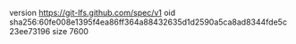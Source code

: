 version https://git-lfs.github.com/spec/v1
oid sha256:60fe008e1395f4ea86ff364a88432635d1d2590a5ca8ad8344fde5c23ee73196
size 7600
